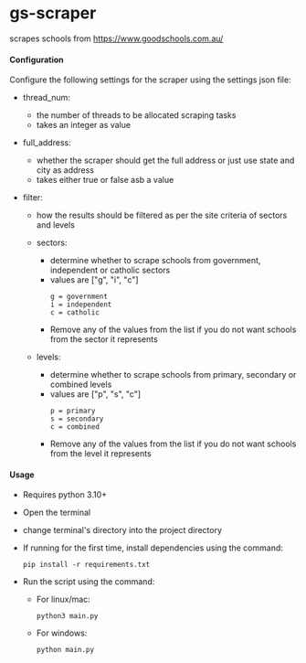 # gs-scraper
scrapes schools from https://www.goodschools.com.au/

#### Configuration
Configure the following settings for the scraper using the settings json file:
- thread_num:
    - the number of threads to be allocated scraping tasks
    - takes an integer as value

- full_address:
    - whether the scraper should get the full address or just use state and city as address
    - takes either true or false asb a value

- filter:
    - how the results should be filtered as per the site criteria of sectors and levels

    - sectors:
        - determine whether to scrape schools from government, independent or catholic sectors
        - values are ["g", "i", "c"]
            ```
            g = government
            i = independent
            c = catholic
            ```
        - Remove any of the values from the list if you do not want schools from the sector it represents
    
    - levels:
        - determine whether to scrape schools from primary, secondary or combined levels
        - values are ["p", "s", "c"]
            ```
            p = primary
            s = secondary
            c = combined
            ```
        - Remove any of the values from the list if you do not want schools from the level it represents
    

#### Usage
- Requires python 3.10+
- Open the terminal
- change terminal's directory into the project directory
- If running for the first time, install dependencies using the command:
    
    ```pip install -r requirements.txt```

- Run the script using the command:
    - For linux/mac:
        
        ```python3 main.py```

    - For windows:
        
        ```python main.py```